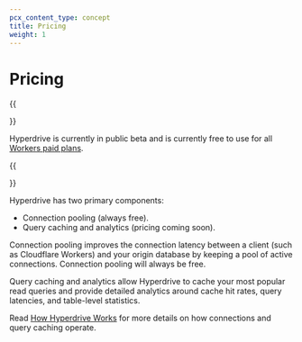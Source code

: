 ```yaml
---
pcx_content_type: concept
title: Pricing
weight: 1
---
```


# Pricing

{{<Aside type="note" header="Hyperdrive beta">}}

Hyperdrive is currently in public beta and is currently free to use for all [Workers paid plans](/workers/platform/pricing/).

{{</Aside>}}

Hyperdrive has two primary components:

- Connection pooling (always free).
- Query caching and analytics (pricing coming soon).

Connection pooling improves the connection latency between a client (such as Cloudflare Workers) and your origin database by keeping a pool of active connections. Connection pooling will always be free.

Query caching and analytics allow Hyperdrive to cache your most popular read queries and provide detailed analytics around cache hit rates, query latencies, and table-level statistics.

Read [How Hyperdrive Works](/hyperdrive/learning/how-hyperdrive-works/) for more details on how connections and query caching operate.
